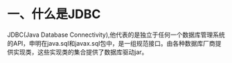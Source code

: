# 一、什么是JDBC  
JDBC(Java Database Connectivity),他代表的是独立于任何一个数据库管理系统的API，申明在java.sql和javax.sql包中，是一组规范接口。由各种数据库厂商提供实现类，这些实现类的集合提供了数据库驱动jar。